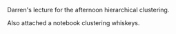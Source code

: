 Darren's lecture for the afternoon hierarchical clustering.

Also attached a notebook clustering whiskeys.
